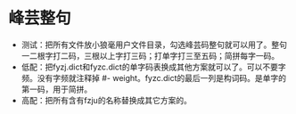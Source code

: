 # 峰芸整句

* 测试：把所有文件放小狼毫用户文件目录，勾选峰芸码整句就可以用了。整句一二根字打二码，三根以上字打三码；打单字打三至五码；简拼每字一码。
* 低配：把fyzj.dict和fyzc.dict的单字码表换成其他方案就可以了。可以不要字频。没有字频就注释掉  #- weight。fyzc.dict的最后一列是构词码。是单字的第一码，用于简拼。
* 高配：把所有含有fzju的名称替换成其它方案的。
